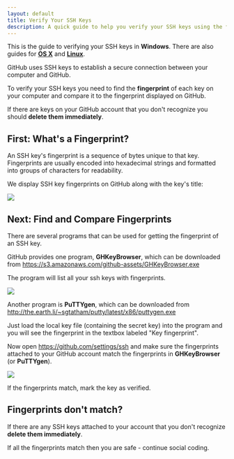 ```yaml
---
layout: default
title: Verify Your SSH Keys
description: A quick guide to help you verify your SSH keys using the fingerprint
---
```


<p class="intro">
  This is the guide to verifying your SSH keys in <strong>Windows</strong>.
  There are also guides for <strong><a href="/mac-verify-ssh">OS X</a></strong>
  and <strong><a href="/linux-verify-ssh">Linux</a></strong>.
</p>

<p>
  GitHub uses SSH keys to establish a secure connection between your computer
  and GitHub.
</p>

<p>
  To verify your SSH keys you need to find the <b>fingerprint</b> of each key
  on your computer and compare it to the fingerprint displayed on GitHub.
</p>

<p>
  If there are keys on your GitHub account that you don't recognize you should
  <b>delete them immediately</b>.
</p>

## First: What's a Fingerprint?

An SSH key's fingerprint is a sequence of bytes unique to that key. Fingerprints
are usually encoded into hexadecimal strings and formatted into groups of
characters for readability.

We display SSH key fingerprints on GitHub along with the key's title:

![](https://img.skitch.com/20120307-gy4e74ah5yftbddhmjnsypatnr.png)

## Next: Find and Compare Fingerprints

There are several programs that can be used for getting the fingerprint of an SSH key.

GitHub provides one program, <strong>GHKeyBrowser</strong>, which can be downloaded from
<a href="https://s3.amazonaws.com/github-assets/GHKeyBrowser.exe">https://s3.amazonaws.com/github-assets/GHKeyBrowser.exe</a>

The program will list all your ssh keys with fingerprints.

![](https://img.skitch.com/20120307-gkb7f2bb9ui1r6s9un8jq8k4iy.png)

Another program is <strong>PuTTYgen</strong>, which can be downloaded from 
<a href="http://the.earth.li/~sgtatham/putty/latest/x86/puttygen.exe">http://the.earth.li/~sgtatham/putty/latest/x86/puttygen.exe</a>

Just load the local key file (containing the secret key) into the program and you will see the fingerprint in the textbox labeled "Key fingerprint".


Now open <https://github.com/settings/ssh> and make sure the fingerprints attached to
your GitHub account match the fingerprints in <strong>GHKeyBrowser</strong> (or <strong>PuTTYgen</strong>).

![](https://img.skitch.com/20120307-du7pgft9s9nbm4gwm8isyp7gwr.png)

If the fingerprints match, mark the key as verified.

## Fingerprints don't match?

If there are any SSH keys attached to your account that you don't recognize
<b>delete them immediately</b>.

If all the fingerprints match then you are safe - continue social coding.

